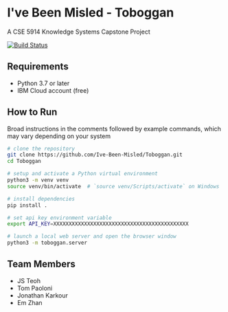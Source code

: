 # I've Been Misled - Toboggan

A CSE 5914 Knowledge Systems Capstone Project

[![Build Status](https://travis-ci.org/Ive-Been-Misled/Toboggan.svg?branch=master)](https://travis-ci.org/Ive-Been-Misled/Toboggan)

## Requirements

- Python 3.7 or later
- IBM Cloud account (free)

## How to Run

Broad instructions in the comments followed by example commands, which may vary
depending on your system

```sh
# clone the repository
git clone https://github.com/Ive-Been-Misled/Toboggan.git
cd Toboggan

# setup and activate a Python virtual environment
python3 -m venv venv
source venv/bin/activate  # `source venv/Scripts/activate` on Windows

# install dependencies
pip install .

# set api key environment variable
export API_KEY=XXXXXXXXXXXXXXXXXXXXXXXXXXXXXXXXXXXXXXXXXXXX

# launch a local web server and open the browser window
python3 -m toboggan.server
```

## Team Members
- JS Teoh
- Tom Paoloni
- Jonathan Karkour
- Em Zhan
